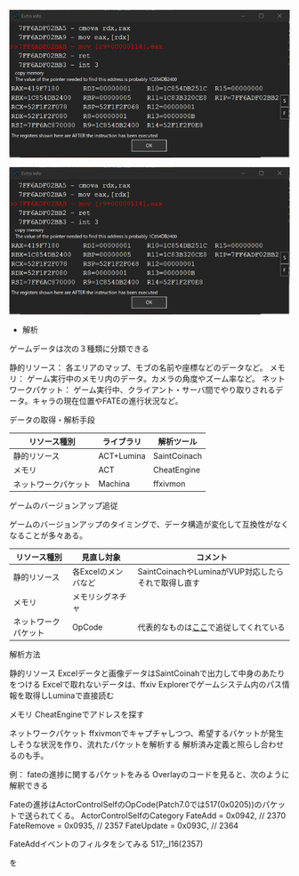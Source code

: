 
![alt text](image-1.png)

![alt text](image-2.png)

- 解析

ゲームデータは次の３種類に分類できる

静的リソース：
  各エリアのマップ、モブの名前や座標などのデータなど。
メモリ：
  ゲーム実行中のメモリ内のデータ。カメラの角度やズーム率など。
ネットワークパケット：
  ゲーム実行中、クライアント・サーバ間でやり取りされるデータ。キャラの現在位置やFATEの進行状況など。

データの取得・解析手段

|リソース種別|ライブラリ|解析ツール|
|--|--|--|
|静的リソース|ACT+Lumina|SaintCoinach|
|メモリ|ACT|CheatEngine|
|ネットワークパケット|Machina|ffxivmon|

ゲームのバージョンアップ追従

ゲームのバージョンアップのタイミングで、データ構造が変化して互換性がなくなることが多々ある。

|リソース種別|見直し対象|コメント|
|--|--|--|
|静的リソース|各Excelのメンバなど|SaintCoinachやLuminaがVUP対応したらそれで取得し直す|
|メモリ|メモリシグネチャ||
|ネットワークパケット|OpCode|代表的なものは[ここ](https://github.com/karashiiro/FFXIVOpcodes/blob/master/opcodes.json)で追従してくれている|

解析方法

静的リソース
Excelデータと画像データはSaintCoinahで出力して中身のあたりをつける
Excelで取れないデータは、ffxiv Explorerでゲームシステム内のパス情報を取得しLuminaで直接読む

メモリ
CheatEngineでアドレスを探す

ネットワークパケット
ffxivmonでキャプチャしつつ、希望するパケットが発生しそうな状況を作り、流れたパケットを解析する
解析済み定義と照らし合わせるのも手。

例：
fateの進捗に関するパケットをみる
Overlayのコードを見ると、次のように解釈できる
  
  Fateの進捗はActorControlSelfのOpCode(Patch7.0では517(0x0205))のパケットで送られてくる。
  ActorControlSelfのCategory
    FateAdd = 0x0942, // 2370
    FateRemove = 0x0935, // 2357
    FateUpdate = 0x093C, // 2364

  FateAddイベントのフィルタをシてみる
  517;_I16(2357)

  




を



